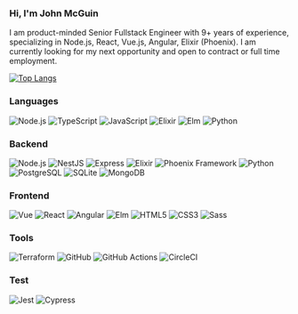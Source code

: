 ### Hi, I'm John McGuin

I am product-minded Senior Fullstack Engineer with 9+ years of experience, specializing in Node.js, React, Vue.js, Angular, Elixir (Phoenix). I am currently looking for my next opportunity and open to contract or full time employment.

[![Top Langs](https://github-readme-stats.vercel.app/api/top-langs/?username=johnmcguin&hide=css&layout=compact&exclude_repo=exercism-challenges)](https://github.com/anuraghazra/github-readme-stats)

### Languages
<div class="badges-intro">
  
![Node.js](https://img.shields.io/badge/-Node.js-000000?style=flat&logo=nodedotjs&logoColor=#5FA04E)
![TypeScript](https://img.shields.io/badge/-TypeScript-000000?style=flat&logo=typescript&logoColor=#3178C6)
![JavaScript](https://img.shields.io/badge/-JavaScript-000000?style=flat&logo=javascript&logoColor=#F7DF1E)
![Elixir](https://img.shields.io/badge/-Elixir-000000?style=flat&logo=elixir&logoColor=#4B275F)
![Elm](https://img.shields.io/badge/-Elm-000000?style=flat&logo=elm&logoColor=#1293D8)
![Python](https://img.shields.io/badge/-Python-000000?style=flat&logo=python&logoColor=#3776AB)

</div>

### Backend
<div class="badges-intro">

![Node.js](https://img.shields.io/badge/-Node.js-000000?style=flat&logo=nodedotjs&logoColor=#5FA04E)
![NestJS](https://img.shields.io/badge/-NestJS-000000?style=flat&logo=nestjs&logoColor=#E0234E)
![Express](https://img.shields.io/badge/-Express-000000?style=flat&logo=express&logoColor=#000000)
![Elixir](https://img.shields.io/badge/-Elixir-000000?style=flat&logo=elixir&logoColor=#4B275F)
![Phoenix Framework](https://img.shields.io/badge/-PhoenixFramework-000000?style=flat&logo=phoenixframework&logoColor=#FD4F00)
![Python](https://img.shields.io/badge/-Python-000000?style=flat&logo=python&logoColor=#3776AB)
![PostgreSQL](https://img.shields.io/badge/-PostgreSQL-000000?style=flat&logo=postgresql&logoColor=#4169E1)
![SQLite](https://img.shields.io/badge/-SQLite-000000?style=flat&logo=sqlite&logoColor=#003B57)
![MongoDB](https://img.shields.io/badge/-MongoDB-000000?style=flat&logo=mongodb&logoColor=#47A248)

</div>

### Frontend
<div class="badges-intro">

![Vue](https://img.shields.io/badge/-Vue.js-000000?style=flat&logo=vuedotjs&logoColor=#F7DF1E)
![React](https://img.shields.io/badge/-React-000000?style=flat&logo=react&logoColor=#61DAFB)
![Angular](https://img.shields.io/badge/-Angular-000000?style=flat&logo=angular&logoColor=#DD0031)
![Elm](https://img.shields.io/badge/-Elm-000000?style=flat&logo=elm&logoColor=#1293D8)
![HTML5](https://img.shields.io/badge/-HTML5-000000?style=flat&logo=html5&logoColor=#E34F26)
![CSS3](https://img.shields.io/badge/-CSS3-000000?style=flat&logo=css3&logoColor=#1572B6)
![Sass](https://img.shields.io/badge/-Sass-000000?style=flat&logo=sass&logoColor=#CC6699)

</div>

### Tools
<div class="badges-intro">
  
![Terraform](https://img.shields.io/badge/-Terraform-000000?style=flat&logo=terraform&logoColor=#844FBA)
![GitHub](https://img.shields.io/badge/-Github-000000?style=flat&logo=github&logoColor=#181717)
![GitHub Actions](https://img.shields.io/badge/-GithubActions-000000?style=flat&logo=githubactions&logoColor=#2088FF)
![CircleCI](https://img.shields.io/badge/-CircleCI-000000?style=flat&logo=circleci&logoColor=#343434)

</div>

### Test
<div class="badges-intro">
  
![Jest](https://img.shields.io/badge/-Jest-000000?style=flat&logo=jest&logoColor=#C21325)
![Cypress](https://img.shields.io/badge/-Cypress-000000?style=flat&logo=cypress&logoColor=#69D3A7)

</div>
